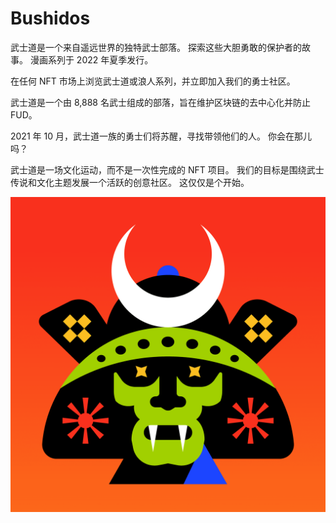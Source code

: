# Bushidos

武士道是一个来自遥远世界的独特武士部落。 探索这些大胆勇敢的保护者的故事。 漫画系列于 2022 年夏季发行。

在任何 NFT 市场上浏览武士道或浪人系列，并立即加入我们的勇士社区。

武士道是一个由 8,888 名武士组成的部落，旨在维护区块链的去中心化并防止 FUD。

2021 年 10 月，武士道一族的勇士们将苏醒，寻找带领他们的人。 你会在那儿吗？

武士道是一场文化运动，而不是一次性完成的 NFT 项目。 我们的目标是围绕武士传说和文化主题发展一个活跃的创意社区。 这仅仅是个开始。

![nft](unnamed.png)
